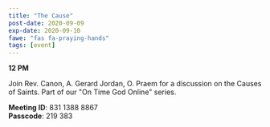 ```yaml
---
title: "The Cause"
post-date: 2020-09-09
exp-date: 2020-09-10
fawe: "fas fa-praying-hands"
tags: [event]
---
```

**12 PM**

Join Rev. Canon, A. Gerard Jordan, O. Praem for a discussion on the Causes of Saints. Part of our "On Time God Online" series.

<p class="text-danger"><b>Meeting ID</b>: 831 1388 8867
<br>
<b>Passcode</b>: 219 383
</p>